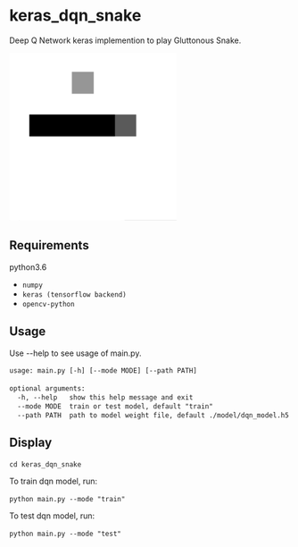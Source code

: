 # keras_dqn_snake

Deep Q Network keras implemention to play Gluttonous Snake.

<img src="https://github.com/qianyuez/keras_dqn_snake/blob/master/data/snake.gif" width="300px">



## Requirements
python3.6
- `numpy`
- `keras (tensorflow backend)`
- `opencv-python`



## Usage
Use --help to see usage of main.py.
```
usage: main.py [-h] [--mode MODE] [--path PATH]

optional arguments:
  -h, --help   show this help message and exit
  --mode MODE  train or test model, default "train"
  --path PATH  path to model weight file, default ./model/dqn_model.h5
  ```



## Display
`cd keras_dqn_snake`

To train dqn model, run:

`python main.py --mode "train"`

To test dqn model, run:

`python main.py --mode "test"`
